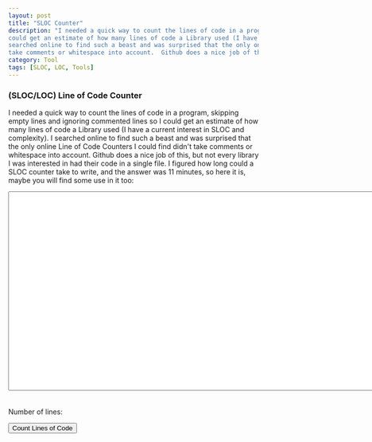 ```yaml
---
layout: post
title: "SLOC Counter"
description: "I needed a quick way to count the lines of code in a program, skipping empty lines and ignoring commented lines so I
could get an estimate of how many lines of code a Library used (I have a current interest in SLOC and complexity).  I
searched online to find such a beast and was surprised that the only online Line of Code Counters I could find didn't
take comments or whitespace into account.  Github does a nice job of this, but not every ... "
category: Tool
tags: [SLOC, LOC, Tools]
---
```



### (SLOC/LOC) Line of Code Counter ###

I needed a quick way to count the lines of code in a program, skipping empty lines and ignoring commented lines so I
could get an estimate of how many lines of code a Library used (I have a current interest in SLOC and complexity).  I
searched online to find such a beast and was surprised that the only online Line of Code Counters I could find didn't
take comments or whitespace into account.  Github does a nice job of this, but not every library I was interested
in had their code in a single file.  I figured how long could a SLOC counter take to write, and the answer was 11 minutes,
so here it is, maybe you will find some use in it too:

<textarea id="slocTextarea" style="width:1020px; height: 400px; margin: 0 auto 20px"></textarea>

<span id="countResult">Number of lines: </span>

<input type="button" id="countButton" value="Count Lines of Code">

<script src="//ajax.googleapis.com/ajax/libs/jquery/2.1.0/jquery.min.js"></script>
<script>
function getCommentState(line) {
    var commentEnd = /.*\*\//;
    var match = line.match(commentEnd);
    if (match) {
        var commentStart = /.*\/\*/;
        line = line.substr(match[0].length);
        match = line.match(commentStart);
        if (match) {
            return getCommentState(line.substr(match[0].length));
        }
        return false
    }
    return true;
}

$('#countButton').click(function() {
    var allLines = $('#slocTextarea').val();
    var arrayOfLines = allLines.match(/[^\r\n]+/g);
    var inComment = false;
    var commentLine = /^\s*\/\//;
    var commentStart = /^\s*(\S*)\s*\/\*/;
    var startSearch;
    var lineCount = 0;
    for (var i = 0; i < arrayOfLines.length; i++) {
        var line = arrayOfLines[i];
        if (inComment || !commentLine.test(line)) {
            if (!inComment) {
                var match = line.match(commentStart);
                if (match) {
                    inComment = true;
                    if (match[1]) {
                        lineCount++;
                    }
                    startSearch = match[0].length;
                } else {
                    lineCount++;
                }
            }  else {
                startSearch = 0;
            }
            if (inComment) {
                inComment = getCommentState(line.substr(startSearch));
            }

        }
    }
    $('#countResult').text('Number of lines: ' + lineCount);
});
</script>